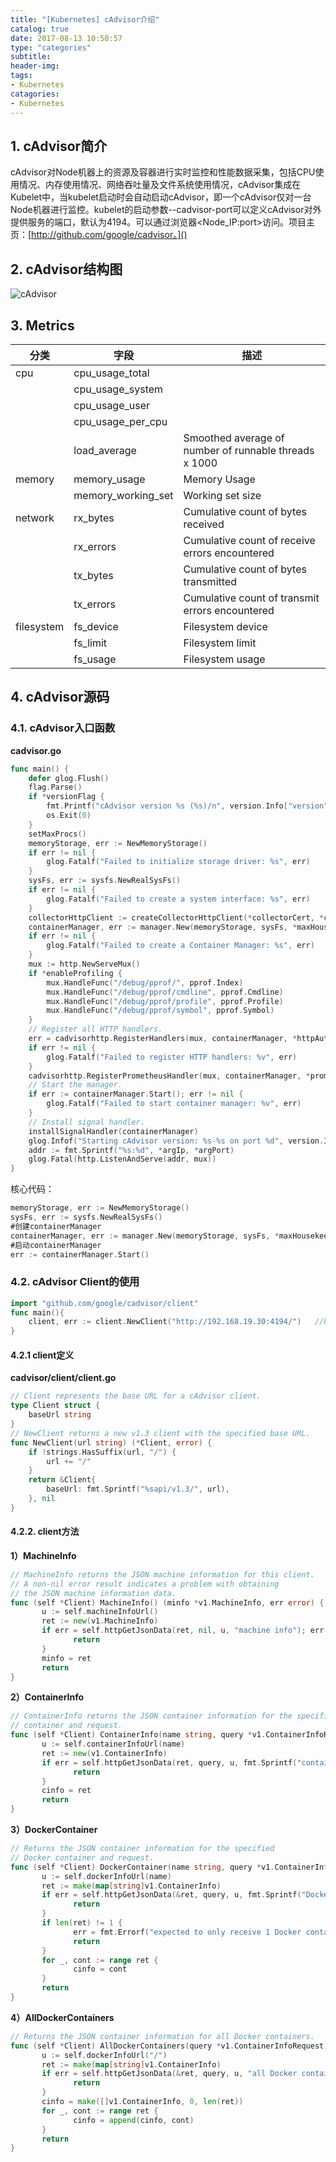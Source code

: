 ```yaml
---
title: "[Kubernetes] cAdvisor介绍"
catalog: true
date: 2017-08-13 10:50:57
type: "categories"
subtitle:
header-img: 
tags:
- Kubernetes
catagories:
- Kubernetes
---
```


## 1. cAdvisor简介

​	cAdvisor对Node机器上的资源及容器进行实时监控和性能数据采集，包括CPU使用情况、内存使用情况、网络吞吐量及文件系统使用情况，cAdvisor集成在Kubelet中，当kubelet启动时会自动启动cAdvisor，即一个cAdvisor仅对一台Node机器进行监控。kubelet的启动参数--cadvisor-port可以定义cAdvisor对外提供服务的端口，默认为4194。可以通过浏览器<Node_IP:port>访问。项目主页：[http://github.com/google/cadvisor。]()

## 2. cAdvisor结构图

![cAdvisor](/img/article/kubernetes/监控/cAdvisor.png)

## 3. Metrics

| 分类         | 字段                 | 描述                                       |
| ---------- | ------------------ | ---------------------------------------- |
| cpu        | cpu_usage_total    |                                          |
|            | cpu_usage_system   |                                          |
|            | cpu_usage_user     |                                          |
|            | cpu_usage_per_cpu  |                                          |
|            | load_average       | Smoothed average of number of runnable threads x 1000 |
| memory     | memory_usage       | Memory Usage                             |
|            | memory_working_set | Working set size                         |
| network    | rx_bytes           | Cumulative count of bytes received       |
|            | rx_errors          | Cumulative count of receive errors encountered |
|            | tx_bytes           | Cumulative count of bytes transmitted    |
|            | tx_errors          | Cumulative count of transmit errors encountered |
| filesystem | fs_device          | Filesystem device                        |
|            | fs_limit           | Filesystem limit                         |
|            | fs_usage           | Filesystem usage                         |

## 4. cAdvisor源码

### 4.1. cAdvisor入口函数

**cadvisor.go**

```go
func main() {
    defer glog.Flush()
    flag.Parse()
    if *versionFlag {
        fmt.Printf("cAdvisor version %s (%s)/n", version.Info["version"], version.Info["revision"])
        os.Exit(0)
    }
    setMaxProcs()
    memoryStorage, err := NewMemoryStorage()
    if err != nil {
        glog.Fatalf("Failed to initialize storage driver: %s", err)
    }
    sysFs, err := sysfs.NewRealSysFs()
    if err != nil {
        glog.Fatalf("Failed to create a system interface: %s", err)
    }
    collectorHttpClient := createCollectorHttpClient(*collectorCert, *collectorKey)
    containerManager, err := manager.New(memoryStorage, sysFs, *maxHousekeepingInterval, *allowDynamicHousekeeping, ignoreMetrics.MetricSet, &collectorHttpClient)
    if err != nil {
        glog.Fatalf("Failed to create a Container Manager: %s", err)
    }
    mux := http.NewServeMux()
    if *enableProfiling {
        mux.HandleFunc("/debug/pprof/", pprof.Index)
        mux.HandleFunc("/debug/pprof/cmdline", pprof.Cmdline)
        mux.HandleFunc("/debug/pprof/profile", pprof.Profile)
        mux.HandleFunc("/debug/pprof/symbol", pprof.Symbol)
    }
    // Register all HTTP handlers.
    err = cadvisorhttp.RegisterHandlers(mux, containerManager, *httpAuthFile, *httpAuthRealm, *httpDigestFile, *httpDigestRealm)
    if err != nil {
        glog.Fatalf("Failed to register HTTP handlers: %v", err)
    }
    cadvisorhttp.RegisterPrometheusHandler(mux, containerManager, *prometheusEndpoint, nil)
    // Start the manager.
    if err := containerManager.Start(); err != nil {
        glog.Fatalf("Failed to start container manager: %v", err)
    }
    // Install signal handler.
    installSignalHandler(containerManager)
    glog.Infof("Starting cAdvisor version: %s-%s on port %d", version.Info["version"], version.Info["revision"], *argPort)
    addr := fmt.Sprintf("%s:%d", *argIp, *argPort)
    glog.Fatal(http.ListenAndServe(addr, mux))
}
```

核心代码：

```go
memoryStorage, err := NewMemoryStorage()
sysFs, err := sysfs.NewRealSysFs()
#创建containerManager
containerManager, err := manager.New(memoryStorage, sysFs, *maxHousekeepingInterval, *allowDynamicHousekeeping, ignoreMetrics.MetricSet, &collectorHttpClient)
#启动containerManager
err := containerManager.Start()
```

### 4.2. cAdvisor Client的使用

```go
import "github.com/google/cadvisor/client"
func main(){
    client, err := client.NewClient("http://192.168.19.30:4194/")   //http://<host-ip>:<port>/
}
```

#### 4.2.1 client定义

**cadvisor/client/client.go**

```go
// Client represents the base URL for a cAdvisor client.
type Client struct {
    baseUrl string
}
// NewClient returns a new v1.3 client with the specified base URL.
func NewClient(url string) (*Client, error) {
    if !strings.HasSuffix(url, "/") {
        url += "/"
    }
    return &Client{
        baseUrl: fmt.Sprintf("%sapi/v1.3/", url),
    }, nil
}
```

#### 4.2.2. client方法

**1）MachineInfo**

```go
// MachineInfo returns the JSON machine information for this client.
// A non-nil error result indicates a problem with obtaining
// the JSON machine information data.
func (self *Client) MachineInfo() (minfo *v1.MachineInfo, err error) {
       u := self.machineInfoUrl()
       ret := new(v1.MachineInfo)
       if err = self.httpGetJsonData(ret, nil, u, "machine info"); err != nil {
              return
       }
       minfo = ret
       return
}
```

**2）ContainerInfo**

```go
// ContainerInfo returns the JSON container information for the specified
// container and request.
func (self *Client) ContainerInfo(name string, query *v1.ContainerInfoRequest) (cinfo *v1.ContainerInfo, err error) {
       u := self.containerInfoUrl(name)
       ret := new(v1.ContainerInfo)
       if err = self.httpGetJsonData(ret, query, u, fmt.Sprintf("container info for %q", name)); err != nil {
              return
       }
       cinfo = ret
       return
}
```

**3）DockerContainer**

```go
// Returns the JSON container information for the specified
// Docker container and request.
func (self *Client) DockerContainer(name string, query *v1.ContainerInfoRequest) (cinfo v1.ContainerInfo, err error) {
       u := self.dockerInfoUrl(name)
       ret := make(map[string]v1.ContainerInfo)
       if err = self.httpGetJsonData(&ret, query, u, fmt.Sprintf("Docker container info for %q", name)); err != nil {
              return
       }
       if len(ret) != 1 {
              err = fmt.Errorf("expected to only receive 1 Docker container: %+v", ret)
              return
       }
       for _, cont := range ret {
              cinfo = cont
       }
       return
}
```

**4）AllDockerContainers**

```go
// Returns the JSON container information for all Docker containers.
func (self *Client) AllDockerContainers(query *v1.ContainerInfoRequest) (cinfo []v1.ContainerInfo, err error) {
       u := self.dockerInfoUrl("/")
       ret := make(map[string]v1.ContainerInfo)
       if err = self.httpGetJsonData(&ret, query, u, "all Docker containers info"); err != nil {
              return
       }
       cinfo = make([]v1.ContainerInfo, 0, len(ret))
       for _, cont := range ret {
              cinfo = append(cinfo, cont)
       }
       return
}
```